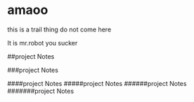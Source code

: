 # amaoo
this is a trail thing do not come here

It is mr.robot you sucker

##project Notes

###project Notes

####project Notes
#####project Notes
######project Notes
#######project Notes
